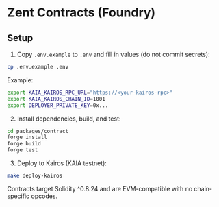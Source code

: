 # Zent Contracts (Foundry)

## Setup

1. Copy `.env.example` to `.env` and fill in values (do not commit secrets):

```bash
cp .env.example .env
```

Example:

```bash
export KAIA_KAIROS_RPC_URL="https://<your-kairos-rpc>"
export KAIA_KAIROS_CHAIN_ID=1001
export DEPLOYER_PRIVATE_KEY=0x...
```

2. Install dependencies, build, and test:

```bash
cd packages/contract
forge install
forge build
forge test
```

3. Deploy to Kairos (KAIA testnet):

```bash
make deploy-kairos
```

Contracts target Solidity ^0.8.24 and are EVM-compatible with no chain-specific opcodes.
